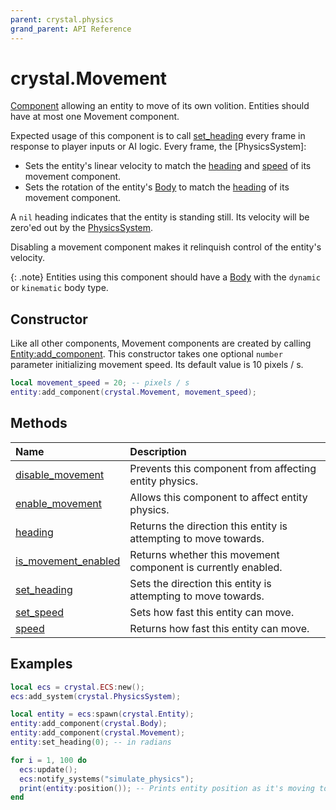 ```yaml
---
parent: crystal.physics
grand_parent: API Reference
---
```


# crystal.Movement

[Component](/crystal/api/ecs/component) allowing an entity to move of its own volition. Entities should have at most one Movement component.

Expected usage of this component is to call [set_heading](movement_set_heading) every frame in response to player inputs or AI logic. Every frame, the [PhysicsSystem]:

- Sets the entity's linear velocity to match the [heading](movement_set_heading) and [speed](movement_set_speed) of its movement component.
- Sets the rotation of the entity's [Body](body) to match the [heading](movement_set_heading) of its movement component.

A `nil` heading indicates that the entity is standing still. Its velocity will be zero'ed out by the [PhysicsSystem](physics_system).

Disabling a movement component makes it relinquish control of the entity's velocity.

{: .note}
Entities using this component should have a [Body](body) with the `dynamic` or `kinematic` body type.

## Constructor

Like all other components, Movement components are created by calling [Entity:add_component](/crystal/api/ecs/entity_add_component). This constructor takes one optional `number` parameter initializing movement speed. Its default value is 10 pixels / s.

```lua
local movement_speed = 20; -- pixels / s
entity:add_component(crystal.Movement, movement_speed);
```

## Methods

| Name                                                | Description                                                      |
| :-------------------------------------------------- | :--------------------------------------------------------------- |
| [disable_movement](movement_disable_movement)       | Prevents this component from affecting entity physics.           |
| [enable_movement](movement_enable_movement)         | Allows this component to affect entity physics.                  |
| [heading](movement_heading)                         | Returns the direction this entity is attempting to move towards. |
| [is_movement_enabled](movement_is_movement_enabled) | Returns whether this movement component is currently enabled.    |
| [set_heading](movement_set_heading)                 | Sets the direction this entity is attempting to move towards.    |
| [set_speed](movement_set_speed)                     | Sets how fast this entity can move.                              |
| [speed](movement_speed)                             | Returns how fast this entity can move.                           |

## Examples

```lua
local ecs = crystal.ECS:new();
ecs:add_system(crystal.PhysicsSystem);

local entity = ecs:spawn(crystal.Entity);
entity:add_component(crystal.Body);
entity:add_component(crystal.Movement);
entity:set_heading(0); -- in radians

for i = 1, 100 do
  ecs:update();
  ecs:notify_systems("simulate_physics");
  print(entity:position()); -- Prints entity position as it's moving to the right
end
```
